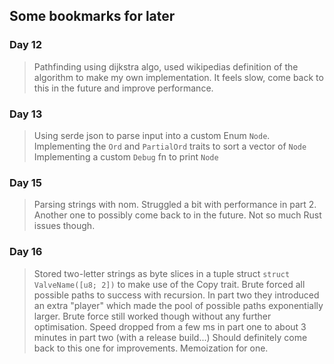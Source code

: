 ## Some bookmarks for later

### Day 12
> Pathfinding using dijkstra algo, used wikipedias definition of
> the algorithm to make my own implementation. It feels slow, come
> back to this in the future and improve performance.

### Day 13
> Using serde json to parse input into a custom Enum `Node`.
> Implementing the `Ord` and `PartialOrd` traits to sort a vector of `Node`
> Implementing a custom `Debug` fn to print `Node`

### Day 15
> Parsing strings with nom. Struggled a bit with performance in part 2.
> Another one to possibly come back to in the future. Not so much Rust
> issues though.

### Day 16
> Stored two-letter strings as byte slices in a tuple struct `struct ValveName([u8; 2])`
> to make use of the Copy trait. Brute forced all possible paths to success with recursion.
> In part two they introduced an extra "player" which made the pool of possible paths
> exponentially larger. Brute force still worked though without any further optimisation.
> Speed dropped from a few ms in part one to about 3 minutes in part two (with a release build...)
> Should definitely come back to this one for improvements. Memoization for one.
